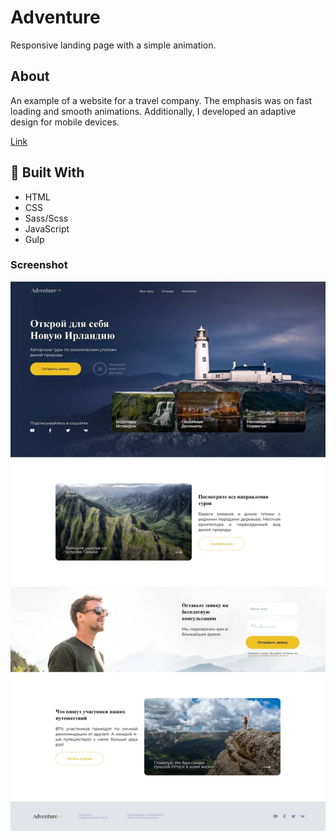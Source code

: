 # Adventure

Responsive landing page with a simple animation.

## About

An example of a website for a travel company. The emphasis was on fast loading and smooth animations. Additionally, I developed an adaptive design for mobile devices.

[Link](https://aligatoree.github.io/Adventure/)

## 🔧 Built With

- HTML
- CSS
- Sass/Scss
- JavaScript
- Gulp

### Screenshot

![Screenshot](source/screenshot.jpg)

